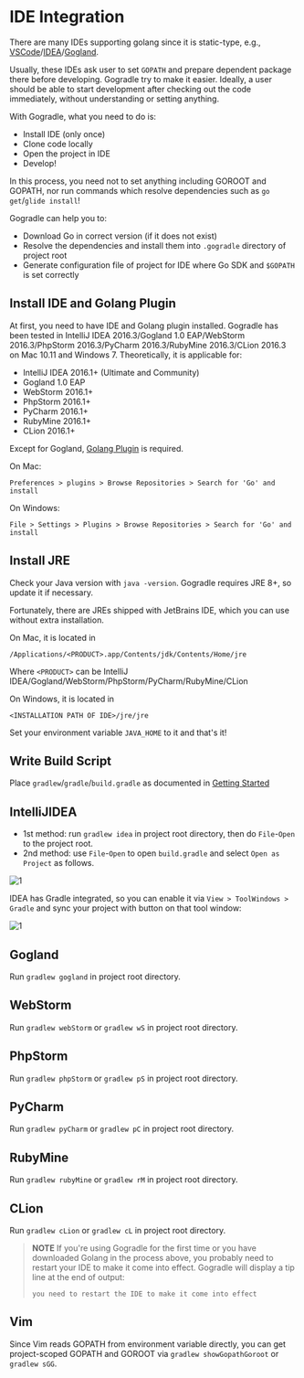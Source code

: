 # IDE Integration

There are many IDEs supporting golang since it is static-type, e.g., [VSCode](https://github.com/Microsoft/vscode-go)/[IDEA](https://github.com/go-lang-plugin-org/go-lang-idea-plugin)/[Gogland](https://www.jetbrains.com/go/).

Usually, these IDEs ask user to set `GOPATH` and prepare dependent package there before developing. Gogradle try to make it easier. Ideally, a user should be able to start development after checking out the code immediately, without understanding or setting anything.

With Gogradle, what you need to do is:

- Install IDE (only once)
- Clone code locally
- Open the project in IDE
- Develop!

In this process, you need not to set anything including GOROOT and GOPATH, nor run commands which resolve dependencies such as `go get`/`glide install`!

Gogradle can help you to:

- Download Go in correct version (if it does not exist)
- Resolve the dependencies and install them into `.gogradle` directory of project root
- Generate configuration file of project for IDE where Go SDK and `$GOPATH` is set correctly

## Install IDE and Golang Plugin

At first, you need to have IDE and Golang plugin installed. Gogradle has been tested in IntelliJ IDEA 2016.3/Gogland 1.0 EAP/WebStorm 2016.3/PhpStorm 2016.3/PyCharm 2016.3/RubyMine 2016.3/CLion 2016.3 on Mac 10.11 and Windows 7.
Theoretically, it is applicable for:

- IntelliJ IDEA 2016.1+ (Ultimate and Community)
- Gogland 1.0 EAP
- WebStorm 2016.1+
- PhpStorm 2016.1+
- PyCharm 2016.1+
- RubyMine 2016.1+
- CLion 2016.1+

Except for Gogland, [Golang Plugin](https://github.com/go-lang-plugin-org/go-lang-idea-plugin) is required.

On Mac:

```
Preferences > plugins > Browse Repositories > Search for 'Go' and install
```

On Windows:
```
File > Settings > Plugins > Browse Repositories > Search for 'Go' and install
```

## Install JRE

Check your Java version with `java -version`. Gogradle requires JRE 8+, so update it if necessary.

Fortunately, there are JREs shipped with JetBrains IDE, which you can use without extra installation.

On Mac, it is located in
```
/Applications/<PRODUCT>.app/Contents/jdk/Contents/Home/jre
```

Where `<PRODUCT>` can be IntelliJ IDEA/Gogland/WebStorm/PhpStorm/PyCharm/RubyMine/CLion

On Windows, it is located in

```
<INSTALLATION PATH OF IDE>/jre/jre
```

Set your environment variable `JAVA_HOME` to it and that's it!

## Write Build Script

Place `gradlew`/`gradle`/`build.gradle` as documented in [Getting Started](./getting-started.md)

## IntelliJIDEA

- 1st method: run `gradlew idea` in project root directory, then do `File`-`Open` to the project root.
- 2nd method: use `File`-`Open` to open `build.gradle` and select `Open as Project` as follows.

![1](https://raw.githubusercontent.com/blindpirate/gogradle/master/docs/openproject.png)

IDEA has Gradle integrated, so you can enable it via `View > ToolWindows > Gradle` and sync your project with button on that tool window:

![1](https://raw.githubusercontent.com/blindpirate/gogradle/master/docs/gradle.png)

## Gogland

Run `gradlew gogland` in project root directory.

## WebStorm

Run `gradlew webStorm` or `gradlew wS` in project root directory.

## PhpStorm

Run `gradlew phpStorm` or `gradlew pS` in project root directory.

## PyCharm

Run `gradlew pyCharm` or `gradlew pC` in project root directory.

## RubyMine

Run `gradlew rubyMine` or `gradlew rM` in project root directory.

## CLion

Run `gradlew cLion` or `gradlew cL` in project root directory.


>
> **NOTE** If you're using Gogradle for the first time or you have downloaded Golang in the process above,
> you probably need to restart your IDE to make it come into effect. Gogradle will display a tip line at the end of output:
>
> `you need to restart the IDE to make it come into effect`

## Vim

Since Vim reads GOPATH from environment variable directly, you can get project-scoped GOPATH and GOROOT via `gradlew showGopathGoroot` or `gradlew sGG`.





